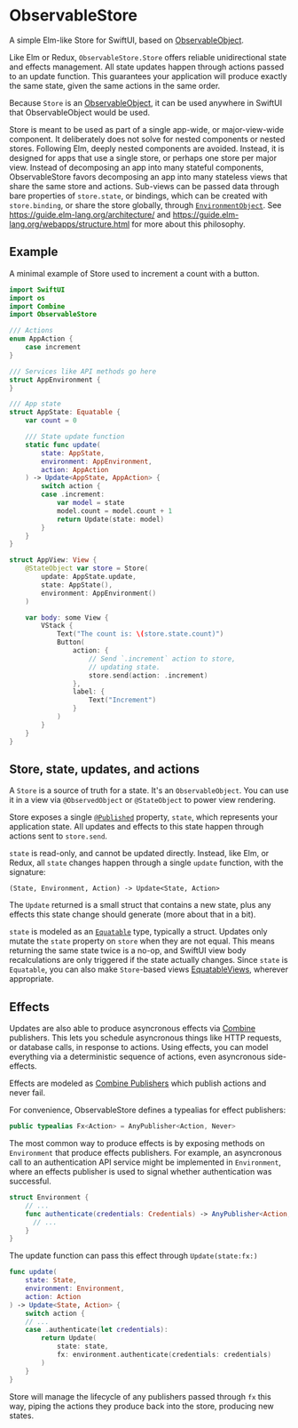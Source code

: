 # ObservableStore

A simple Elm-like Store for SwiftUI, based on [ObservableObject](https://developer.apple.com/documentation/combine/observableobject).

Like Elm or Redux, `ObservableStore.Store` offers reliable unidirectional state and effects management. All state updates happen through actions passed to an update function. This guarantees your application will produce exactly the same state, given the same actions in the same order.

Because `Store` is an [ObservableObject](https://developer.apple.com/documentation/combine/observableobject), it can be used anywhere in SwiftUI that ObservableObject would be used.

Store is meant to be used as part of a single app-wide, or major-view-wide component. It deliberately does not solve for nested components or nested stores. Following Elm, deeply nested components are avoided. Instead, it is designed for apps that use a single store, or perhaps one store per major view. Instead of decomposing an app into many stateful components, ObservableStore favors decomposing an app into many stateless views that share the same store and actions. Sub-views can be passed data through bare properties of `store.state`, or bindings, which can be created with `store.binding`, or share the store globally, through [`EnvironmentObject`](https://developer.apple.com/documentation/swiftui/environmentobject). See <https://guide.elm-lang.org/architecture/> and <https://guide.elm-lang.org/webapps/structure.html> for more about this philosophy.

## Example

A minimal example of Store used to increment a count with a button.

```swift
import SwiftUI
import os
import Combine
import ObservableStore

/// Actions
enum AppAction {
    case increment
}

/// Services like API methods go here
struct AppEnvironment {
}

/// App state
struct AppState: Equatable {
    var count = 0

    /// State update function
    static func update(
        state: AppState,
        environment: AppEnvironment,
        action: AppAction
    ) -> Update<AppState, AppAction> {
        switch action {
        case .increment:
            var model = state
            model.count = model.count + 1
            return Update(state: model)
        }
    }
}

struct AppView: View {
    @StateObject var store = Store(
        update: AppState.update,
        state: AppState(),
        environment: AppEnvironment()
    )

    var body: some View {
        VStack {
            Text("The count is: \(store.state.count)")
            Button(
                action: {
                    // Send `.increment` action to store,
                    // updating state.
                    store.send(action: .increment)
                },
                label: {
                    Text("Increment")
                }
            )
        }
    }
}
```

## Store, state, updates, and actions

A `Store` is a source of truth for a state. It's an `ObservableObject`. You can use it in a view via `@ObservedObject` or `@StateObject` to power view rendering.

Store exposes a single [`@Published`](https://developer.apple.com/documentation/combine/published) property, `state`, which represents your application state. All updates and effects to this state happen through actions sent to `store.send`.

`state` is read-only, and cannot be updated directly. Instead, like Elm, or Redux, all `state` changes happen through a single `update` function, with the signature:

```
(State, Environment, Action) -> Update<State, Action>
```

The `Update` returned is a small struct that contains a new state, plus any effects this state change should generate (more about that in a bit).

`state` is modeled as an [`Equatable`](https://developer.apple.com/documentation/swift/equatable) type, typically a struct. Updates only mutate the `state` property on `store` when they are not equal. This means returning the same state twice is a no-op, and SwiftUI view body recalculations are only triggered if the state actually changes. Since `state` is `Equatable`, you can also make `Store`-based views [EquatableViews](https://developer.apple.com/documentation/swiftui/equatableview), wherever appropriate.

## Effects

 Updates are also able to produce asyncronous effects via [Combine](https://developer.apple.com/documentation/combine) publishers. This lets you schedule asyncronous things like HTTP requests, or database calls, in response to actions. Using effects, you can model everything via a deterministic sequence of actions, even asyncronous side-effects.
 
Effects are modeled as [Combine Publishers](https://developer.apple.com/documentation/combine/publishers) which publish actions and never fail.

For convenience, ObservableStore defines a typealias for effect publishers:

```swift
public typealias Fx<Action> = AnyPublisher<Action, Never>
```

The most common way to produce effects is by exposing methods on `Environment` that produce effects publishers. For example, an asyncronous call to an authentication API service might be implemented in `Environment`, where an effects publisher is used to signal whether authentication was successful.

```swift
struct Environment {
    // ...
    func authenticate(credentials: Credentials) -> AnyPublisher<Action, Never> {
      // ...
    }
}
```

The update function can pass this effect through `Update(state:fx:)`

```swift
func update(
    state: State,
    environment: Environment,
    action: Action
) -> Update<State, Action> {
    switch action {
    // ...
    case .authenticate(let credentials):
        return Update(
            state: state,
            fx: environment.authenticate(credentials: credentials)
        )
    }
}
```

Store will manage the lifecycle of any publishers passed through `fx` this way, piping the actions they produce back into the store, producing new states.
